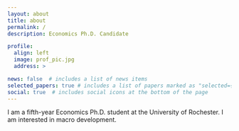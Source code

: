 ```yaml
---
layout: about
title: about
permalink: /
description: Economics Ph.D. Candidate

profile:
  align: left
  image: prof_pic.jpg
  address: >

news: false  # includes a list of news items
selected_papers: true # includes a list of papers marked as "selected={true}"
social: true  # includes social icons at the bottom of the page
---
```


I am a fifth-year Economics Ph.D. student at the University of Rochester. I am interested in macro development.